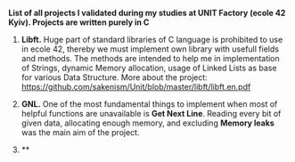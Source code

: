 **List of all projects I validated during my studies at UNIT Factory (ecole 42 Kyiv). Projects are written purely in C**
1) **Libft.**
  Huge part of standard libraries of C language is prohibited to use in ecole 42, thereby we must implement own library with     usefull fields and methods. The methods are intended to help me in implementation of Strings, dynamic Memory allocation,       usage of Linked Lists as base for various Data Structure.
  More about the project: https://github.com/sakenism/Unit/blob/master/libft/libft.en.pdf
  
2) **GNL.**
  One of the most fundamental things to implement when most of helpful functions are unavailable is **Get Next Line**. Reading   every bit of given data, allocating enough memory, and excluding **Memory leaks** was the main aim of the project.
3) **

